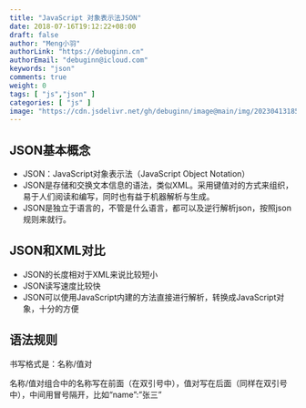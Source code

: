 ```yaml
---
title: "JavaScript 对象表示法JSON"
date: 2018-07-16T19:12:22+08:00
draft: false
author: "Meng小羽"
authorLink: "https://debuginn.cn"
authorEmail: "debuginn@icloud.com"
keywords: "json"
comments: true
weight: 0
tags: [ "js","json" ]
categories: [ "js" ]
image: "https://cdn.jsdelivr.net/gh/debuginn/image@main/img/202304131856440.jpg"
---
```


## JSON基本概念

- JSON：JavaScript对象表示法（JavaScript Object Notation） 
- JSON是存储和交换文本信息的语法，类似XML。采用键值对的方式来组织，易于人们阅读和编写，同时也有益于机器解析与生成。 
- JSON是独立于语言的，不管是什么语言，都可以及逆行解析json，按照json规则来就行。

## JSON和XML对比

- JSON的长度相对于XML来说比较短小
- JSON读写速度比较快
- JSON可以使用JavaScript内建的方法直接进行解析，转换成JavaScript对象，十分的方便

## 语法规则

书写格式是：名称/值对

名称/值对组合中的名称写在前面（在双引号中），值对写在后面（同样在双引号中），中间用冒号隔开，比如“name”:”张三”